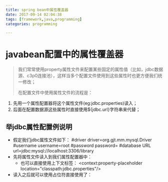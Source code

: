 ```yaml
---
title: spring bean中属性覆盖器
date: 2017-09-14 02:04:38
tags: [framework,java,programming]
categories: programming

---
```


# javabean配置中的属性覆盖器 #

> 我们常常使用property属性文件来配置某些固定的属性值（比如，jdbc数据源、c3p0连接池），这样当多个配置文件使用到这些属性时也更方便我们统一修改；
> <!--more-->
> 在配置文件中使用属性文件的流程是：
1. 先用一个属性配置器将这个属性文件(eg:jdbc.properties)读入；
2. 后面在配置数据源这些属性时直接使用${jdbc.url}字符串来代替；

## 举jdbc属性配置例说明 ##

- 假定我们jdbc属性文件如下：
		#driver
		driver=org.gjt.mm.mysql.Driver
		#username
		username=root
		#password
		password=
		#database URL
		url=jdbc\:mysql\://localhost\:3306/library
- 先将属性文件读入到我们属性配置器中：
		<bean id="PropertyConfigurer" class="org.springframework.beans.factory.config.Property-PlaceholderConfigurer">
			<property name="location" value="classpath:jcbc.properties"/>
		</bean>
	- 也可以直接使用上下文标签：
			<context:property-placeholder location="classpath:jdbc.properties"/>
- 读入之后就可以使用占位符直接使用了：
		<!-- 配置数据源 -->
		<bean id="dataSource" class="com.mchange.v2.c3p0.ComboPooledDataSource" destroy-method="close">
			<property name="driverClass" value="${driver}"></property>
			<property name="jdbcUrl" value="${url}"></property>
			<property name="user" value="${user}"></property>
			<property name="password" value="${password}"></property>
		</bean>